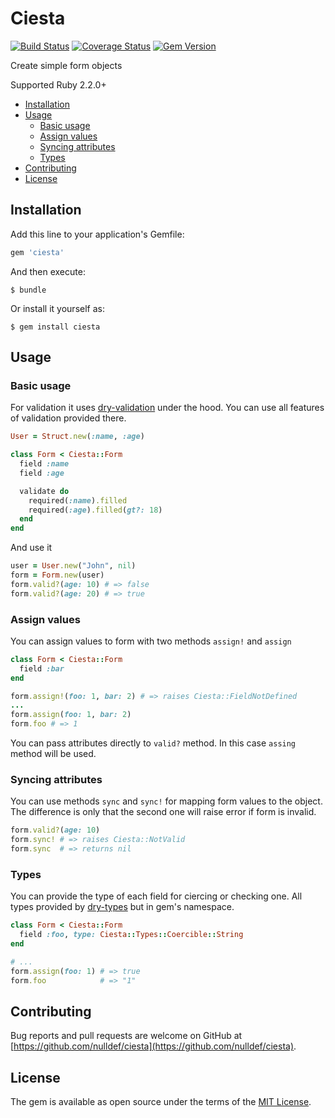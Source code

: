 # Ciesta

[![Build Status](https://travis-ci.org/nulldef/ciesta.svg?branch=master)](https://travis-ci.org/nulldef/ciesta)
[![Coverage Status](https://coveralls.io/repos/github/nulldef/ciesta/badge.svg?branch=master&rand=123)](https://coveralls.io/github/nulldef/ciesta?branch=master)
[![Gem Version](https://badge.fury.io/rb/ciesta.svg)](https://badge.fury.io/rb/ciesta)

Create simple form objects

Supported Ruby 2.2.0+

- [Installation](#installation)
- [Usage](#usage)
  - [Basic usage](#basic-usage)
  - [Assign values](#assign-values)
  - [Syncing attributes](#syncing-attributes)
  - [Types](#types)
- [Contributing](#contributing)
- [License](#license)

## Installation

Add this line to your application's Gemfile:

```ruby
gem 'ciesta'
```

And then execute:

    $ bundle

Or install it yourself as:

    $ gem install ciesta

## Usage

### Basic usage

For validation it uses [dry-validation](https://github.com/dry-rb/dry-validation) under the hood. You can use all features of validation provided there.

```ruby
User = Struct.new(:name, :age)

class Form < Ciesta::Form
  field :name
  field :age

  validate do
    required(:name).filled
    required(:age).filled(gt?: 18)
  end
end
```

And use it

```ruby
user = User.new("John", nil)
form = Form.new(user)
form.valid?(age: 10) # => false
form.valid?(age: 20) # => true
```

### Assign values

You can assign values to form with two methods `assign!` and `assign`

```ruby
class Form < Ciesta::Form
  field :bar
end

form.assign!(foo: 1, bar: 2) # => raises Ciesta::FieldNotDefined
...
form.assign(foo: 1, bar: 2)
form.foo # => 1
```

You can pass attributes directly to `valid?` method. In this case `assing` method will be used.

### Syncing attributes

You can use methods `sync` and `sync!` for mapping form values to the object. The difference is only that the second one will raise error if form is invalid.

```ruby
form.valid?(age: 10)
form.sync! # => raises Ciesta::NotValid
form.sync  # => returns nil
```

### Types

You can provide the type of each field for ciercing or checking one. All types provided by [dry-types](https://github.com/dry-rb/dry-types) but in gem's namespace.

```ruby
class Form < Ciesta::Form
  field :foo, type: Ciesta::Types::Coercible::String
end

# ...
form.assign(foo: 1) # => true
form.foo            # => "1"
```

## Contributing

Bug reports and pull requests are welcome on GitHub at [https://github.com/nulldef/ciesta](https://github.com/nulldef/ciesta).

## License

The gem is available as open source under the terms of the [MIT License](https://opensource.org/licenses/MIT).
